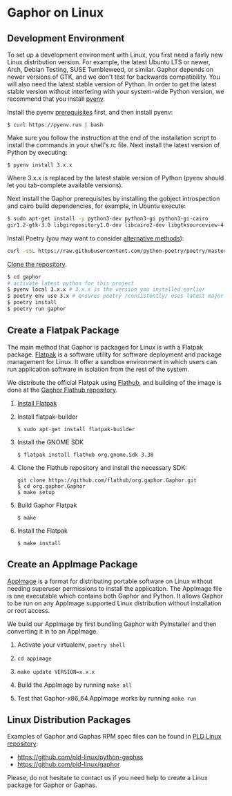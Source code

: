 # Gaphor on Linux

## Development Environment

To set up a development environment with Linux, you first need a fairly new
Linux distribution version. For example, the latest Ubuntu LTS or newer, Arch,
Debian Testing, SUSE Tumbleweed, or similar. Gaphor depends on newer versions of
GTK, and we don't test for backwards compatibility. You will also need the
latest stable version of Python. In order to get the latest stable version without
interfering with your system-wide Python version, we recommend that you install
[pyenv](https://github.com/pyenv/pyenv).

Install the pyenv [prerequisites](https://github.com/pyenv/pyenv/wiki/Common-build-problems)
first, and then install pyenv:

    $ curl https://pyenv.run | bash

Make sure you follow the instruction at the end of the installation
script to install the commands in your shell's rc file. Next install
the latest version of Python by executing:

    $ pyenv install 3.x.x

Where 3.x.x is replaced by the latest stable version of Python (pyenv should let you tab-complete available versions).

Next install the Gaphor prerequisites by installing the gobject
introspection and cairo build dependencies, for example, in Ubuntu
execute:

```bash
$ sudo apt-get install -y python3-dev python3-gi python3-gi-cairo
gir1.2-gtk-3.0 libgirepository1.0-dev libcairo2-dev libgtksourceview-4-0-dev
```

Install Poetry (you may want to consider [alternative methods](https://python-poetry.org/docs/#alternative-installation-methods-not-recommended)):
```bash
curl -sSL https://raw.githubusercontent.com/python-poetry/poetry/master/install-poetry.py | python -
```

[Clone the
repository](https://help.github.com/en/github/creating-cloning-and-archiving-repositories/cloning-a-repository).

```bash
$ cd gaphor
# activate latest python for this project
$ pyenv local 3.x.x # 3.x.x is the version you installed earlier
$ poetry env use 3.x # ensures poetry /consistently/ uses latest major release
$ poetry install
$ poetry run gaphor
```

## Create a Flatpak Package

The main method that Gaphor is packaged for Linux is with a Flatpak package.
[Flatpak](https://flatpak.org) is a software utility for software deployment
and package management for Linux. It offer a sandbox environment in which
users can run application software in isolation from the rest of the system.

We distribute the official Flatpak using [Flathub](https://flathub.org), and
building of the image is done at the [Gaphor Flathub
repository](https://github.com/flathub/org.gaphor.Gaphor).

1. [Install Flatpak](https://flatpak.org/setup)

1. Install flatpak-builder

       $ sudo apt-get install flatpak-builder

1. Install the GNOME SDK

       $ flatpak install flathub org.gnome.Sdk 3.38

1. Clone the Flathub repository and install the necessary SDK:

       git clone https://github.com/flathub/org.gaphor.Gaphor.git
       $ cd org.gaphor.Gaphor
       $ make setup

1. Build Gaphor Flatpak

       $ make

1. Install the Flatpak

       $ make install

## Create an AppImage Package

[AppImage](https://appimage.org/) is a format for distributing portable software
on Linux without needing superuser permissions to install the application. The
AppImage file is one executable which contains both Gaphor and Python. It allows
Gaphor to be run on any AppImage supported Linux distribution without
installation or root access.

We build our AppImage by first bundling Gaphor with PyInstaller and then
converting it in to an AppImage.

1. Activate your virtualenv, `poetry shell`

1. `cd appimage`

1. `make update VERSION=x.x.x`

1. Build the AppImage by running `make all`

1. Test that Gaphor-x86_64.AppImage works by running `make run`

## Linux Distribution Packages

Examples of Gaphor and Gaphas RPM spec files can be found in [PLD
Linux](https://www.pld-linux.org/)
[repository](https://github.com/pld-linux/):

- https://github.com/pld-linux/python-gaphas
- https://github.com/pld-linux/gaphor

Please, do not hesitate to contact us if you need help to create a Linux
package for Gaphor or Gaphas.
